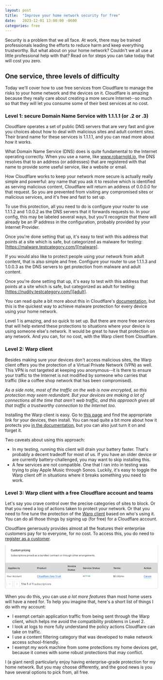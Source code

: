 ```yaml
---
layout: post
title:  "Improve your home network security for free"
date:   2023-12-01 13:00:00 -0600
categories: free
---
```


Security is a problem that we all face. At work, there may be trained professionals leading the efforts to reduce harm and keep everything trustworthy. But what about on your home network? Couldn't we all use a little professional help with that? Read on for steps you can take today that will cost you zero.

## One service, three levels of difficulty

Today we'll cover how to use free services from Cloudflare to manage the risks to your home network and the devices on it. Cloudflare is amazing because they really care about creating a more secure Internet--so much so that they will let you consume some of their best services at no cost.

### Level 1: secure Domain Name Service with 1.1.1.1 (or .2 or .3)

Cloudflare operates a set of public DNS servers that are very fast and give you choices about how to deal with malicious sites and adult content sites. Their brand name for these services is 1.1.1.1, and you can read more about how it works.

What Domain Name Service (DNS) does is quite fundamental to the Internet operating correctly. When you use a name, like www.robarnold.io, the DNS resolves that to an address (or addresses) that are registered with that name to provide some useful service, like a website or email.

How Cloudflare works to keep your network more secure is actually really simple and powerful: any name that you ask it to resolve which is identified as serving malicious content, Cloudflare will return an address of 0.0.0.0 for that request. So you are prevented from visiting any compromised sites or malicious services, and it's free and fast to set up.

To use this protection, all you need to do is configure your router to use 1.1.1.2 and 1.0.0.2 as the DNS servers that it forwards requests to. In your config, this may be labeled several ways, but you'll recognize that there will already be an IP address in the configuration, probably provided by your Internet Provider.

Once you're done setting that up, it's easy to test with this address that points at a site which is safe, but categorized as malware for testing: [https://malware.testcategory.com/][malware].

If you would also like to protect people using your network from adult content, that is also simple and free. Configure your router to use 1.1.1.3 and 1.0.0.3 as the DNS servers to get protection from malware and adult content.

Once you're done setting that up, it's easy to test with this address that points at a site which is safe, but categorized as adult for testing: [https://nudity.testcategory.com/][adult].

You can read quite a bit more about this in Cloudflare's [documentation][docs], but this is the quickest way to achieve malware protection for every device using your home network.

Level 1 is amazing, and so quick to set up. But there are more free services that will help extend these protections to situations where your device is using someone else's network. It would be great to have that protection on any network. And you can, for no cost, with the Warp client from Cloudflare.

### Level 2: Warp client

Besides making sure your devices don't access malicious sites, the Warp client offers you the protection of a Virtual Private Network (VPN) as well. This VPN is not targeted at keeping you anonymous--it is there to ensure your traffic to the Internet is not modified by someone who carries that traffic (like a coffee shop network that has been compromised).

*As a side note, most of the traffic on the web is now encrypted, so this protection may seem redundant. But your devices are making a lot of connections all the time that aren't web traffic, and this approach gives all that traffic a trustworthy connection to the Internet too.*

Installing the Warp client is easy. Go to [this page][warpdl] and find the appropriate link for your devices, then install. You can read quite a bit more about how it protects you [in the documentation][warp], but you can also just turn it on and forget it.

Two caveats about using this approach:

- In my testing, running this client will drain your battery faster. That's probably a decent tradeoff for most of us. If you have an older device or are currently battery-challenged, you may want to skip installing this.
- A few services are not compatible. One that I ran into in testing was trying to play Apple Music through Sonos. Luckily, it's easy to toggle the Warp client off in situations where it breaks something you need to work.

### Level 3: Warp client with a free Cloudflare account and teams

Let's say you crave control over the precise categories of sites to block. Or that you need a log of actions taken to protect your network. Or that you need to fine tune the protection of the [Warp client][warpdesktop] based on who's using it. You can do all those things by signing up (for free) for a Cloudflare account.

Cloudflare generously provides almost all the features their enterprise customers pay for to everyone, for no cost. To access this, you do need to [register as a customer][signup].

![screenshot](/i/cloudflarepricing.png)

When you do this, you can use *a lot more features* than most home users will have a need for. To help you imagine that, here's a short list of things I do with my account:

- I exempt certain application traffic from being sent through the Warp client, which helps me avoid the compatibility problems in Level 2.
- I look at logs to more fully understand the policy actions Cloudflare can take on traffic.
- I use a content filtering category that was developed to make network access school-friendly.
- I exempt my work machine from some protections my home devices get, because it comes with some robust protections that may conflict.

I (a giant nerd) particularly enjoy having enterprise-grade protection for my home network. But you may choose differently, and the good news is you have several options to pick from, all free.

[malware]: https://malware.testcategory.com/
[adult]: https://nudity.testcategory.com/
[docs]: https://developers.cloudflare.com/1.1.1.1/setup/
[warp]: https://developers.cloudflare.com/warp-client/
[warpdl]: https://1.1.1.1/
[warpdesktop]: https://blog.cloudflare.com/warp-for-desktop/
[signup]: https://dash.cloudflare.com/sign-up
